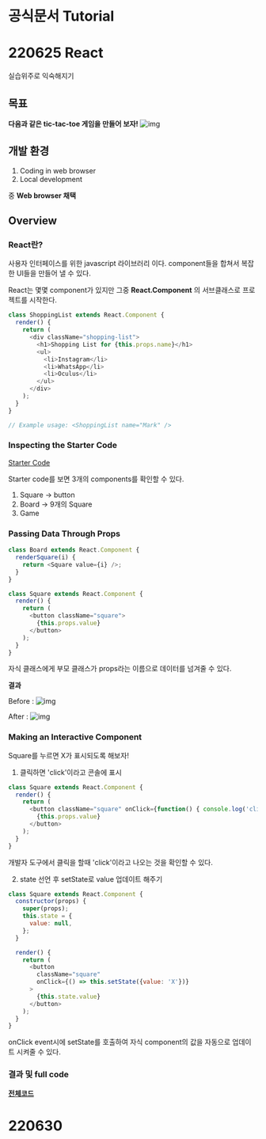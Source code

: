 # <strong>공식문서 Tutorial</strong>

# 220625 React 

실습위주로 익숙해지기

## 목표
<strong>다음과 같은 tic-tac-toe 게임을 만들어 보자!</strong>
![img](https://cdn.discordapp.com/attachments/789850706030624783/990225265634447400/2022-06-25_8.59.31.png)

## 개발 환경
1. Coding in web browser
2. Local development

중 <strong>Web browser 채택</strong>


## Overview

### React란?

사용자 인터페이스를 위한 javascript 라이브러리 이다. component들을 합쳐서 복잡한 UI들을 만들어 낼 수 있다.

React는 몇몇 component가 있지만 그중 <strong>React.Component</strong> 의 서브클래스로 프로젝트를 시작한다.

```javascript
class ShoppingList extends React.Component {
  render() {
    return (
      <div className="shopping-list">
        <h1>Shopping List for {this.props.name}</h1>
        <ul>
          <li>Instagram</li>
          <li>WhatsApp</li>
          <li>Oculus</li>
        </ul>
      </div>
    );
  }
}

// Example usage: <ShoppingList name="Mark" />
```

### Inspecting the Starter Code
<a href="https://codepen.io/gaearon/pen/oWWQNa?editors=0010">Starter Code</a>

Starter code를 보면 3개의 components를 확인할 수 있다.
1. Square -> button
2. Board -> 9개의 Square
3. Game

### Passing Data Through Props

```javascript
class Board extends React.Component {
  renderSquare(i) {
    return <Square value={i} />;
  }
}

class Square extends React.Component {
  render() {
    return (
      <button className="square">
        {this.props.value}
      </button>
    );
  }
}
```
자식 클래스에게 부모 클래스가 props라는 이름으로 데이터를 넘겨줄 수 있다.

<strong>결과 </strong>

Before :
![img](https://cdn.discordapp.com/attachments/789850706030624783/990230674512420874/2022-06-25_9.22.51.png)

After :
![img](https://cdn.discordapp.com/attachments/789850706030624783/990230716631621672/2022-06-25_9.23.16.png)

### Making an Interactive Component

Square를 누르면 X가 표시되도록 해보자!

1. 클릭하면 'click'이라고 콘솔에 표시

```javascript
class Square extends React.Component {
  render() {
    return (
      <button className="square" onClick={function() { console.log('click'); }}>
        {this.props.value}
      </button>
    );
  }
}
```
개발자 도구에서 클릭을 할때 'click'이라고 나오는 것을 확인할 수 있다.


2. state 선언 후 setState로 value 업데이트 해주기
```javascript
class Square extends React.Component {
  constructor(props) {
    super(props);
    this.state = {
      value: null,
    };
  }

  render() {
    return (
      <button
        className="square"
        onClick={() => this.setState({value: 'X'})}
      >
        {this.state.value}
      </button>
    );
  }
}
```

onClick event시에 setState를 호출하여 자식 component의 값을 자동으로 업데이트 시켜줄 수 있다.

### 결과 및 full code
<a href="https://codepen.io/gaearon/pen/VbbVLg?editors=0010"><strong>전체코드</strong></a>


# 220630

